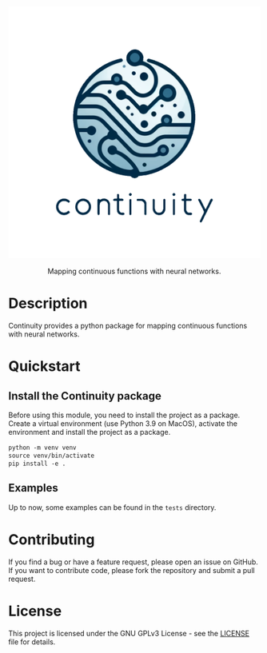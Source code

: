 <div align="center">

<img alt="Continuity" src="https://raw.githubusercontent.com/aai-institute/Continuity/main/docs/img/logo.png">

Mapping continuous functions with neural networks.

</div>

# Description
Continuity provides a python package for mapping continuous functions with
neural networks.

# Quickstart

## Install the Continuity package
Before using this module, you need to install the project as a package.
Create a virtual environment (use Python 3.9 on MacOS), activate the environment
and install the project as a package.
```
python -m venv venv
source venv/bin/activate
pip install -e .
```

## Examples
Up to now, some examples can be found in the `tests` directory.

# Contributing
If you find a bug or have a feature request, please open an issue on GitHub. If
you want to contribute code, please fork the repository and submit a pull
request.

# License
This project is licensed under the GNU GPLv3 License - see the
[LICENSE](LICENSE) file for details.
